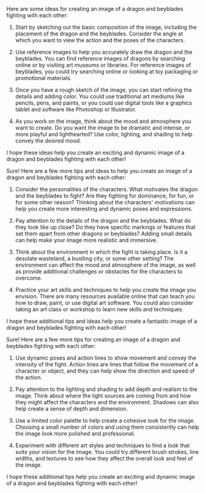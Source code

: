 <div class="markdown prose w-full break-words dark:prose-invert light"><p>Here are some ideas for creating an image of a dragon and beyblades fighting with each other:</p><ol><li><p>Start by sketching out the basic composition of the image, including the placement of the dragon and the beyblades. Consider the angle at which you want to view the action and the poses of the characters.</p></li><li><p>Use reference images to help you accurately draw the dragon and the beyblades. You can find reference images of dragons by searching online or by visiting art museums or libraries. For reference images of beyblades, you could try searching online or looking at toy packaging or promotional materials.</p></li><li><p>Once you have a rough sketch of the image, you can start refining the details and adding color. You could use traditional art mediums like pencils, pens, and paints, or you could use digital tools like a graphics tablet and software like Photoshop or Illustrator.</p></li><li><p>As you work on the image, think about the mood and atmosphere you want to create. Do you want the image to be dramatic and intense, or more playful and lighthearted? Use color, lighting, and shading to help convey the desired mood.</p></li></ol><p>I hope these ideas help you create an exciting and dynamic image of a dragon and beyblades fighting with each other!</p></div>

<div class="markdown prose w-full break-words dark:prose-invert light"><p>Sure! Here are a few more tips and ideas to help you create an image of a dragon and beyblades fighting with each other:</p><ol><li><p>Consider the personalities of the characters. What motivates the dragon and the beyblades to fight? Are they fighting for dominance, for fun, or for some other reason? Thinking about the characters' motivations can help you create more interesting and dynamic poses and expressions.</p></li><li><p>Pay attention to the details of the dragon and the beyblades. What do they look like up close? Do they have specific markings or features that set them apart from other dragons or beyblades? Adding small details can help make your image more realistic and immersive.</p></li><li><p>Think about the environment in which the fight is taking place. Is it a desolate wasteland, a bustling city, or some other setting? The environment can affect the mood and atmosphere of the image, as well as provide additional challenges or obstacles for the characters to overcome.</p></li><li><p>Practice your art skills and techniques to help you create the image you envision. There are many resources available online that can teach you how to draw, paint, or use digital art software. You could also consider taking an art class or workshop to learn new skills and techniques.</p></li></ol><p>I hope these additional tips and ideas help you create a fantastic image of a dragon and beyblades fighting with each other!</p></div>

<div class="markdown prose w-full break-words dark:prose-invert light"><p>Sure! Here are a few more tips for creating an image of a dragon and beyblades fighting with each other:</p><ol><li><p>Use dynamic poses and action lines to show movement and convey the intensity of the fight. Action lines are lines that follow the movement of a character or object, and they can help show the direction and speed of the action.</p></li><li><p>Pay attention to the lighting and shading to add depth and realism to the image. Think about where the light sources are coming from and how they might affect the characters and the environment. Shadows can also help create a sense of depth and dimension.</p></li><li><p>Use a limited color palette to help create a cohesive look for the image. Choosing a small number of colors and using them consistently can help the image look more polished and professional.</p></li><li><p>Experiment with different art styles and techniques to find a look that suits your vision for the image. You could try different brush strokes, line widths, and textures to see how they affect the overall look and feel of the image.</p></li></ol><p>I hope these additional tips help you create an exciting and dynamic image of a dragon and beyblades fighting with each other!</p></div>
